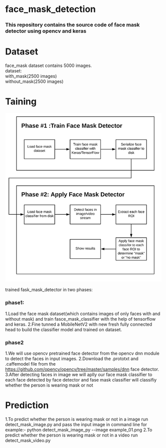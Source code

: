 # face_mask_detection
### This repository contains the source code of face mask detector using opencv and keras

# Dataset
face_mask dataset contains 5000 images.\
dataset:\
with_mask(2500 images)\
without_mask(2500 images)

# Taining
![alt tag](https://github.com/vepriya/face_mask_detection/blob/master/face_mask_detection_phases.png)

trained fask_mask_detector in two phases:
### phase1:
1.Load the face mask dataset(which contains images of only faces with and without mask) and  train fasce_mask_classifier with the help of tensorflow and keras.
2.Fine tunned a MobileNetV2 with new fresh fully connected head to build the classifier model and trained on dataset.

### phase2
1.We will use opencv pretrained face detector from the opencv dnn module to detect the faces in input images.
2.Download the .prototxt and .caffemodel file from the https://github.com/opencv/opencv/tree/master/samples/dnn face detector.
3.After detecting faces in image we will aplly our face mask classifier to each face  detected by face detector and fase mask classifier will classifiy whether the person is wearing mask or not

# Prediction
1.To predict whether the person is wearing mask or not in a image run detect_mask_image.py and pass the input image in command line for example:- python detect_mask_image_py --image example_01.png 
2.To predict whether the person is wearing mask or not in a video run detect_mask_video.py
